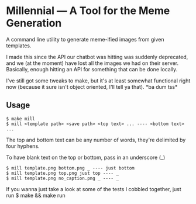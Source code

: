 Millennial — A Tool for the Meme Generation
===========================================

A command line utility to generate meme-ified images from given templates.

I made this since the API our chatbot was hitting was suddenly deprecated, and we (at the moment) have lost all the images we had on their server. Basically, enough hitting an API for something that can be done locally.

I've still got some tweaks to make, but it's at least somewhat functional right now (because it sure isn't object oriented, I'll tell ya that). \*ba dum tss\*

## Usage

```
$ make mill
$ mill <template path> <save path> <top text> ... ---- <bottom text> ...
```

The top and bottom text can be any number of words, they're delimited by four hyphens.

To have blank text on the top or bottom, pass in an underscore (_)

    $ mill template.png bottom.png _ ---- just bottom
    $ mill template.png top.png just top ---- _
    $ mill template.png no_caption.png _ ---- _

If you wanna just take a look at some of the tests I cobbled together, just run
    $ make && make run


